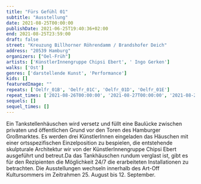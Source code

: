 ```yaml
---
title: "Fürs Gefühl 01"
subtitle: "Ausstellung"
date: 2021-08-25T00:00:00
publishDate: 2021-06-25T19:40:36+02:00
end: 2021-08-25T23:59:00
draft: false
street: "Kreuzung Billhorner Röhrendamm / Brandshofer Deich"
address: "20539 Hamburg"
organizers: ["Oel-Früh"]
artists: ['KünstlerInnengruppe Chipsi Ebert', ' Ingo Gerken']
walks: ['Ost']
genres: ['darstellende Kunst', 'Performance']
kids: []
featuredImage: ""
repeats: ['Oelfr_01B', 'Oelfr_01C', 'Oelfr_01D', 'Oelfr_01E']
repeat_times: ['2021-08-26T00:00:00', '2021-08-27T00:00:00', '2021-08-28T00:00:00', '2021-08-29T00:00:00']
sequels: []
sequel_times: []
---
```


Ein Tankstellenhäuschen wird versetz und füllt eine Baulücke zwischen privaten und öffentlichen Grund vor den Toren des Hamburger Großmarktes. Es werden drei KünstlerInnen eingeladen das Häuschen mit einer ortsspezifischen Einzelposition zu bespielen, die entstehende skulpturale Architektur wir von der KünstlerInnengruppe Chipsi Ebert ausgeführt und betreut.Da das Tankhäuschen rundum verglast ist, gibt es für den Rezipienten die Möglichkeit 24/7 die erarbeiteten Installationen zu betrachten. Die Ausstellungen wechseln innerhalb des Art-Off Kultursommers im Zeitrahmen 25. August bis 12. September.